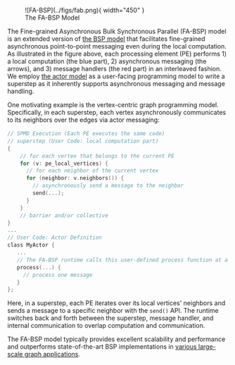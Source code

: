 <figure markdown>
  ![FA-BSP](../figs/fab.png){ width="450" }
  <figcaption>The FA-BSP Model</figcaption>
</figure>

The Fine-grained Asynchronous Bulk Synchronous Parallel (FA-BSP) model is an extended version of [the BSP model](https://hclib-actor.com/background/bsp/) that facilitates fine-grained asynchronous point-to-point messaging even during the local computation. As illustrated in the figure above, each processing element (PE) performs 1) a local computation (the blue part), 2) asynchronous messaging (the arrows), and 3) message handlers (the red part) in an interleaved fashion. We employ [the actor model](https://hclib-actor.com/background/actor/) as a user-facing programming model to write a superstep as it inherently supports asynchronous messaging and message handling. 

One motivating example is the vertex-centric graph programming model. Specifically, in each superstep, each vertex asynchronously communicates to its neighbors over the edges via actor messaging:

``` c title="vertex centric programming with the FA-BSP model (PSEUDO CODE!)" linenums="1"
// SPMD Execution (Each PE executes the same code)
// superstep (User Code: local computation part)
{
    // for each vertex that belongs to the current PE
    for (v: pe_local_vertices) {
      // for each neighbor of the current vertex
      for (neighbor: v.neighbors()) {
        // asynchronously send a message to the neighbor
        send(...); 
      }
    }
    // barrier and/or collective
}
...
// User Code: Actor Definition
class MyActor {
   ...
   // The FA-BSP runtime calls this user-defined process function at a well-defined point
   process(...) {
     // process one message
   }
};
```

Here, in a superstep, each PE iterates over its local vertices' neighbors and sends a message to a specific neighbor with the `send()` API. The runtime switches back and forth between the superstep, message handler, and internal communication to overlap computation and communication.

The FA-BSP model typically provides excellent scalability and performance and outperforms state-of-the-art BSP implementations in [various large-scale graph applications](https://hclib-actor.com/#applications).

